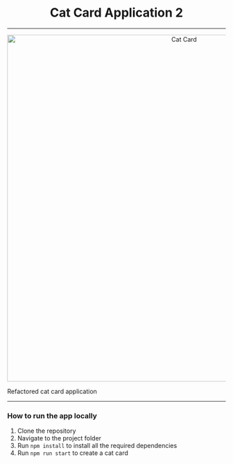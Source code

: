 <h1 align="center">Cat Card Application 2</h1>
<hr>

<p align="center">
  <img width="800" src="https://tokeneo.com/uploads/2020/12/cryptokitties.jpeg" alt="Cat Card">
</p>

Refactored cat card application
***
### How to run the app locally
1. Clone the repository
2. Navigate to the project folder
3. Run `npm install` to install all the required dependencies
4. Run `npm run start` to create a cat card
